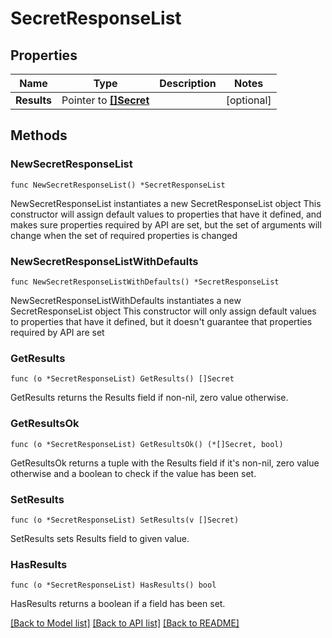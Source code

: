# SecretResponseList

## Properties

Name | Type | Description | Notes
------------ | ------------- | ------------- | -------------
**Results** | Pointer to [**[]Secret**](Secret.md) |  | [optional] 

## Methods

### NewSecretResponseList

`func NewSecretResponseList() *SecretResponseList`

NewSecretResponseList instantiates a new SecretResponseList object
This constructor will assign default values to properties that have it defined,
and makes sure properties required by API are set, but the set of arguments
will change when the set of required properties is changed

### NewSecretResponseListWithDefaults

`func NewSecretResponseListWithDefaults() *SecretResponseList`

NewSecretResponseListWithDefaults instantiates a new SecretResponseList object
This constructor will only assign default values to properties that have it defined,
but it doesn't guarantee that properties required by API are set

### GetResults

`func (o *SecretResponseList) GetResults() []Secret`

GetResults returns the Results field if non-nil, zero value otherwise.

### GetResultsOk

`func (o *SecretResponseList) GetResultsOk() (*[]Secret, bool)`

GetResultsOk returns a tuple with the Results field if it's non-nil, zero value otherwise
and a boolean to check if the value has been set.

### SetResults

`func (o *SecretResponseList) SetResults(v []Secret)`

SetResults sets Results field to given value.

### HasResults

`func (o *SecretResponseList) HasResults() bool`

HasResults returns a boolean if a field has been set.


[[Back to Model list]](../README.md#documentation-for-models) [[Back to API list]](../README.md#documentation-for-api-endpoints) [[Back to README]](../README.md)


